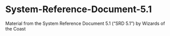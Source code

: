 # System-Reference-Document-5.1
Material from the System Reference Document 5.1 (“SRD 5.1”) by Wizards of  the Coast
